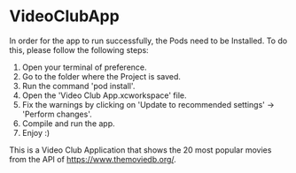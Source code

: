 # VideoClubApp

In order for the app to run successfully, the Pods need to be Installed. To do this, please follow the following steps:

  1. Open your terminal of preference.
  2. Go to the folder where the Project is saved.
  3. Run the command 'pod install'.
  4. Open the 'Video Club App.xcworkspace' file.
  5. Fix the warnings by clicking on 'Update to recommended settings' -> 'Perform changes'.
  6. Compile and run the app.
  7. Enjoy :)

This is a Video Club Application that shows the 20 most popular movies from the API of https://www.themoviedb.org/.
